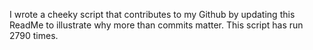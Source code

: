I wrote a cheeky script that contributes to my Github by updating this ReadMe to illustrate why more than commits matter. This script has run 2790 times.